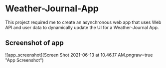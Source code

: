 # Weather-Journal-App
This project required me to create an asynchronous web app that uses Web API and user data to dynamically update the UI for a Weather-Journal App.
## Screenshot of app
![app_screenshot](Screen Shot 2021-06-13 at 10.46.17 AM.pngraw=true "App Screenshot")



